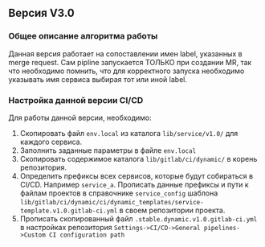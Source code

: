 ## Версия V3.0
### Общее описание алгоритма работы

Данная версия работает на сопоставлении имен label, указанных в merge request. Сам pipline запускается ТОЛЬКО при создании MR, так что необходимо помнить, что для корректного запуска необходимо указывать имя сервиса выбирая тот или иной label.



### Настройка данной версии CI/CD

Для работы данной версии, необходимо:
1. Скопировать файл `env.local` из каталога `lib/service/v1.0/` для каждого сервиса.    
2. Заполнить заданные параметры в файле `env.local`
3. Скопировать содержимое каталога `lib/gitlab/ci/dynamic/` в корень репозитория.
4. Определить префиксы всех сервисов, которые будут собираться в CI/CD. Например `service_a`. Прописать данные префиксы и пути к файлам проектов в справочнике `service_config` шаблона `lib/gitlab/ci/dynamic/ci/dynamic_templates/service-template.v1.0.gitlab-ci.yml` в своем репозитории проекта.
5. Прописать скопированный файл `.stable.dynamic.v1.0.gitlab-ci.yml` в настройках репозитория `Settings->CI/CD->General pipelines->Custom CI configuration path`